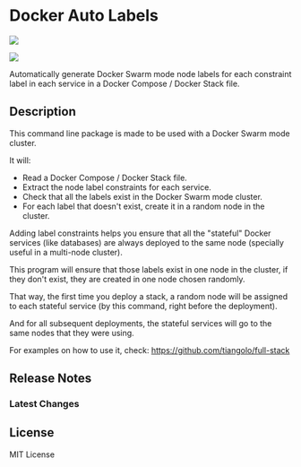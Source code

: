 # Docker Auto Labels
[![](https://img.shields.io/pypi/v/docker-auto-labels.svg)](https://pypi.python.org/pypi/docker-auto-labels)

[![](https://img.shields.io/travis/tiangolo/docker-auto-labels.svg)](https://travis-ci.org/tiangolo/docker-auto-labels)


Automatically generate Docker Swarm mode node labels for each constraint label in each service in a Docker Compose / Docker Stack file.


## Description

This command line package is made to be used with a Docker Swarm mode cluster.

It will:
* Read a Docker Compose / Docker Stack file.
* Extract the node label constraints for each service.
* Check that all the labels exist in the Docker Swarm mode cluster.
* For each label that doesn't exist, create it in a random node in the cluster.

Adding label constraints helps you ensure that all the "stateful"
Docker services (like databases) are always deployed to the same
node (specially useful in a multi-node cluster).

This program will ensure that those labels exist in one node
in the cluster, if they don't exist, they are created in one
node chosen randomly.

That way, the first time you deploy a stack, a random node will be assigned
to each stateful service (by this command, right before the deployment).

And for all subsequent deployments, the stateful services will go to the
same nodes that they were using.

For examples on how to use it, check: https://github.com/tiangolo/full-stack

## Release Notes

### Latest Changes

## License

MIT License
